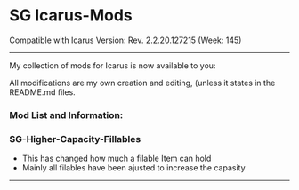 # SG Icarus-Mods
Compatible with Icarus Version: Rev. 2.2.20.127215 (Week: 145)
__________________________________________________________________________________________
My collection of mods for Icarus is now available to you:

All modifications are my own creation and editing, (unless it states in the README.md files.
### Mod List and Information:

### SG-Higher-Capacity-Fillables

- This has changed how much a filable Item can hold
- Mainly all filables have been ajusted to increase the capasity 
-----------------------------------------------------------------------------------------
